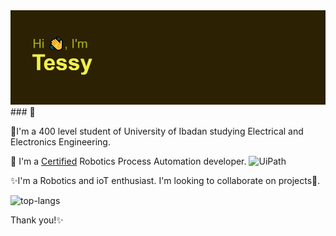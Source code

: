 <img src="https://github.com/Tessy8/Tessy8/blob/main/Tessy.png" alt="banner that says Hi">
### 👣

🌱I'm a 400 level student of University of Ibadan studying Electrical and Electronics Engineering.

🔭 I'm a [Certified](https://www.certmetrics.com/uipath/public/badge.aspx?i=2&t=c&d=2022-04-26&ci=UIP00189829) Robotics Process Automation developer. 
![UiPath](https://img.shields.io/badge/UiPath-000000?style=for-the-badge&logo=UiPath&logoColor=white)

✨I'm a Robotics and ioT enthusiast. I'm looking to collaborate on projects👐. 

![top-langs](https://github-readme-stats.vercel.app/api/top-langs?username=Tessy8&show_icons=true&theme=radical)

Thank you!✨




<!--
**Tessy8/Tessy8** is a ✨ _special_ ✨ repository because its `README.md` (this file) appears on your GitHub profile.

Here are some ideas to get you started:

- 🔭 I’m currently working on ...
- 🌱 I’m currently learning ...
- 👯 I’m looking to collaborate on ...
- 🤔 I’m looking for help with ...
- 💬 Ask me about ...
- 📫 How to reach me: ...
- 😄 Pronouns: ...
- ⚡ Fun fact: ...
-->
